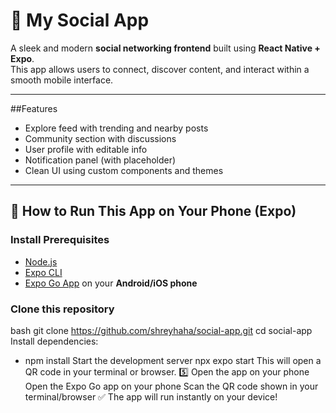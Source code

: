 # 📱 My Social App

A sleek and modern **social networking frontend** built using **React Native + Expo**.  
This app allows users to connect, discover content, and interact within a smooth mobile interface.

---

##Features

-  Explore feed with trending and nearby posts
-  Community section with discussions
-  User profile with editable info
-  Notification panel (with placeholder)
-  Clean UI using custom components and themes


---

## 📱 How to Run This App on Your Phone (Expo)

###  Install Prerequisites
-  [Node.js](https://nodejs.org/)
-  [Expo CLI](https://docs.expo.dev/get-started/installation/)
-  [Expo Go App](https://expo.dev/client) on your **Android/iOS phone**

### Clone this repository

bash
git clone https://github.com/shreyhaha/social-app.git
cd social-app                                                                                                                                   Install dependencies:
- npm install                                                                                                                                             Start the development server
npx expo start
This will open a QR code in your terminal or browser.
5️⃣ Open the app on your phone
Open the Expo Go app on your phone
Scan the QR code shown in your terminal/browser
✅ The app will run instantly on your device!

